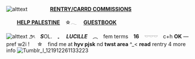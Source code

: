 ![alttext](https://64.media.tumblr.com/9fece14b83443ae5066eac5a0f9d5994/2b8975d6786b0012-f9/s1280x1920/5d7e930ae773adf0a13fe5af2e5c42320cd97143.pnj)
 ⠀    ⠀  ⠀    ⠀ **[RENTRY/CARRD COMMISSIONS](https://rentry.co/solsrentry-carrdcomms)**
 
 ⠀    ⠀ **[HELP PALESTINE](https://rentry.co/HELP-PALESTINE)** ⠀☆𓂃   ⠀ **[GUESTBOOK](https://polyniigo.123guestbook.com/)**
 
![alttext](https://64.media.tumblr.com/f148714d0b5ff1a19ac4489f9b870e85/45b55be04a0b082c-35/s1280x1920/b51beccbd0c6a3a812c67d9b4cbdc8ab91c15eea.pnj)
౨ৎ　***S***OL.　₊　 ***LUCILLE*** ⠀︵   ⠀fem terms ⠀**16** ⠀𓎠𓎠𓎠　c+h **OK** — pref w2i !⠀⠀☆ ⠀find me at **hyv pjsk** nd **twst area** ^_< **read** rentry 4 more info ![Tumblr_l_121912261133223](https://64.media.tumblr.com/9fece14b83443ae5066eac5a0f9d5994/2b8975d6786b0012-f9/s1280x1920/5d7e930ae773adf0a13fe5af2e5c42320cd97143.pnj)
